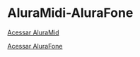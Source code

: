 # AluraMidi-AluraFone
[Acessar AluraMid](https://alura-midi-rho-five.vercel.app/)  

[Acessar AluraFone](https://alura-fone.vercel.app/)
